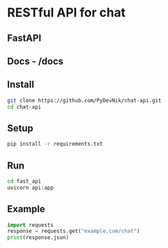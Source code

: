 # RESTful API for chat
## FastAPI
## Docs - /docs

## Install
```sh
git clone https://github.com/PyDevNik/chat-api.git
cd chat-api
```

## Setup
```sh
pip install -r requirements.txt
```

## Run
```sh
cd fast_api
uvicorn api:app
```

## Example
```py
import requests
response = requests.get("example.com/chat")
print(response.json)
```
